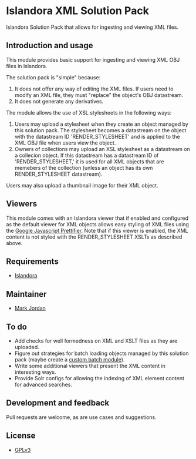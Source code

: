 # Islandora XML Solution Pack

Islandora Solution Pack that allows for ingesting and viewing XML files.

## Introduction and usage

This module provides basic support for ingesting and viewing XML OBJ files in Islandora.

The solution pack is "simple" because:

1. It does not offer any way of editing the XML files. If users need to modify an XML file, they must "replace" the object's OBJ datastream.
2. It does not generate any derivatives.

The module allows the use of XSL stylesheets in the following ways:

1. Users may upload a stylesheet when they create an object managed by this solution pack. The stylesheet becomes a datastream on the object with the datastream ID 'RENDER_STYLESHEET' and is applied to the XML OBJ file when users view the object.
2. Owners of collections may upload an XSL stylesheet as a datastream on a collecion object. If this datastream has a datastream ID of 'RENDER_STYLESHEET,' it is used for all XML objects that are memebers of the collection (unless an object has its own RENDER_STYLESHEET datastream).

Users may also upload a thumbnail image for their XML object.

## Viewers

This module comes with an Islandora viewer that if enabled and configured as the default viewer for XML objects allows easy styling of XML files using the [Google Javascript Prettifier](https://github.com/google/code-prettify). Note that if this viewer is enabled, the XML content is not styled with the RENDER_STYLESHEET XSLTs as described above.

## Requirements

* [Islandora](https://github.com/Islandora/islandora)

## Maintainer

* [Mark Jordan](https://github.com/mjordan)

## To do

* Add checks for well formedness on XML and XSLT files as they are uploaded.
* Figure out strategies for batch loading objects managed by this solution pack (maybe create a [custom batch module](https://github.com/Islandora/islandora_batch/wiki/Example-Implementation-Tutorial)).
* Write some additional viewers that present the XML content in interesting ways.
* Provide Solr configs for allowing the indexing of XML element content for advanced searches.

## Development and feedback

Pull requests are welcome, as are use cases and suggestions.

## License

* [GPLv3](http://www.gnu.org/licenses/gpl-3.0.txt)
